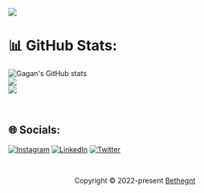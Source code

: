 [![](https://visitcount.itsvg.in/api?id=bethegnt&label=Profile%20Views&color=0&icon=0&pretty=true)](https://visitcount.itsvg.in)
<!--<a href="https://visitcount.itsvg.in">
  <img src="https://visitcount.itsvg.in/api?id=bethegnt&label=Profile%20Views&color=0&icon=0&pretty=true" />
</a>-->

# 📊 GitHub Stats:
![Gagan's GitHub stats](https://github-readme-stats.vercel.app/api?username=bethegnt&theme=dark&show_icons=true)<br/>
![](https://github-readme-streak-stats.herokuapp.com/?user=bethegnt&theme=dark&hide_border=false)<br/>
![](https://github-readme-stats.vercel.app/api/top-langs/?username=bethegnt&theme=dark&hide_border=false&include_all_commits=false&count_private=false&layout=compact)


<!-- ## 🏆 GitHub Trophies
![](https://github-profile-trophy.vercel.app/?username=bethegnt&theme=darkhub&no-frame=false&no-bg=true&margin-w=4) -->

&nbsp;

## 🌐 Socials:
[![Instagram](https://img.shields.io/badge/Instagram-%23E4405F.svg?logo=Instagram&logoColor=white)](https://instagram.com/bethegnt) [![LinkedIn](https://img.shields.io/badge/LinkedIn-%230077B5.svg?logo=linkedin&logoColor=white)](https://linkedin.com/in/bethegnt) [![Twitter](https://img.shields.io/badge/Twitter-%231DA1F2.svg?logo=Twitter&logoColor=white)](https://twitter.com/bethegnt) 


&nbsp;


<!--<p align="center"><img src="https://raw.githubusercontent.com/catppuccin/catppuccin/main/assets/footers/gray0_ctp_on_line.svg?sanitize=true" /></p> -->
<p align="center">Copyright &copy; 2022-present <a href="https://github.com/bethegnt" target="_blank">Bethegnt</a>
